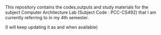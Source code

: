 This repository contains the codes,outputs and study materials for the subject Computer Architecture Lab (Subject Code : PCC-CS492) that I am currently referring to in my 4th semester.

(I will keep updating it as and when available)
